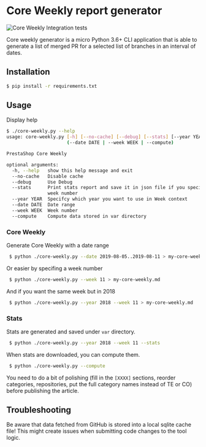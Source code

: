 # Core Weekly report generator

![Core Weekly Integration tests](https://github.com/prestashop/core-weekly-generator/workflows/Core%20Weekly%20Integration%20tests/badge.svg)

Core weekly generator is a micro Python 3.6+ CLI application that is able to generate a list of merged PR
for a selected list of branches in an interval of dates.

## Installation

```bash
$ pip install -r requirements.txt
```

## Usage

Display help

```bash
$ ./core-weekly.py --help
usage: core-weekly.py [-h] [--no-cache] [--debug] [--stats] [--year YEAR]
                      (--date DATE | --week WEEK | --compute)

PrestaShop Core Weekly

optional arguments:
  -h, --help   show this help message and exit
  --no-cache   Disable cache
  --debug      Use Debug
  --stats      Print stats report and save it in json file if you specify a
               week number
  --year YEAR  Specifcy which year you want to use in Week context
  --date DATE  Date range
  --week WEEK  Week number
  --compute    Compute data stored in var directory
```

### Core Weekly

Generate Core Weekly with a date range

```bash
 $ python ./core-weekly.py --date 2019-08-05..2019-08-11 > my-core-weekly.md
 ```

Or easier by specifing a week number

```bash
 $ python ./core-weekly.py --week 11 > my-core-weekly.md
 ```

 And if you want the same week but in 2018

```bash
 $ python ./core-weekly.py --year 2018 --week 11 > my-core-weekly.md
 ```

### Stats

Stats are generated and saved under `var` directory.

```bash
 $ python ./core-weekly.py --year 2018 --week 11 --stats
 ```

When stats are downloaded, you can compute them.

```bash
 $ python ./core-weekly.py --compute
 ```

You need to do a bit of polishing (fill in the `[XXXX]` sections, reorder categories, repositories, put the full category names instead of TE or CO) before publishing the article.

## Troubleshooting

Be aware that data fetched from GitHub is stored into a local sqlite cache file! This might create issues when submitting code changes to the tool logic.
